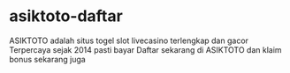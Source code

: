 # asiktoto-daftar
ASIKTOTO adalah situs togel slot livecasino terlengkap dan gacor Terpercaya sejak 2014 pasti bayar Daftar sekarang di ASIKTOTO dan klaim bonus sekarang juga
